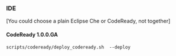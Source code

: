 ### IDE
[You could choose a plain Eclipse Che or CodeReady, not together]
#### CodeReady 1.0.0.GA
```console 
scripts/codeready/deploy_codeready.sh  --deploy
```